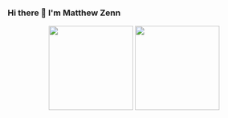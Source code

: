 ### Hi there 👋 I'm Matthew Zenn

<p align="center">
    <img src="https://github-readme-stats.vercel.app/api?username=MatthewZenn&show_icons=true&theme=onedark&hide_border=true" height="168px">
    <img src="https://github-readme-stats.vercel.app/api/top-langs/?username=MatthewZenn&show_icons=true&theme=onedark&layout=compact" height="168px">
</p>
